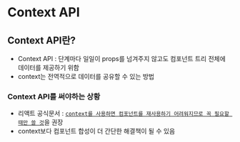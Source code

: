 # Context API
## Context API란?
- Context API : 단계마다 일일이 props를 넘겨주지 않고도 컴포넌트 트리 전체에 데이터를 제공하기 위함
- context는 전역적으로 데이터를 공유할 수 있는 방법


### Context API를 써야하는 상황
- 리액트 공식문서 : [`context를 사용하면 컴포넌트를 재사용하기 어려워지므로 꼭 필요할 때만 쓸 것`](https://legacy.reactjs.org/docs/context.html#before-you-use-context)을 권장
- context보다 컴포넌트 합성이 더 간단한 해결책이 될 수 있음